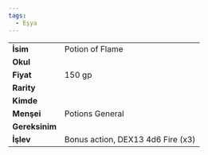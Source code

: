 ```yaml
---
tags:
  - Eşya
---  
```

  
  
  
|  |  |  
|---|---|  
| **İsim** | Potion of Flame|  
| **Okul** | |  
| **Fiyat** | 150 gp|  
| **Rarity** | |  
| **Kimde** | |  
| **Menşei** | Potions General|  
| **Gereksinim** | |  
| **İşlev** | Bonus action, DEX13 4d6 Fire (x3)|  
  
  
